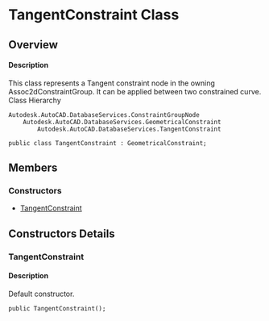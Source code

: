 # TangentConstraint Class

## Overview

#### Description
This class represents a Tangent constraint node in the owning Assoc2dConstraintGroup. 
It can be applied between two constrained curve.
Class Hierarchy
```text
Autodesk.AutoCAD.DatabaseServices.ConstraintGroupNode
    Autodesk.AutoCAD.DatabaseServices.GeometricalConstraint
        Autodesk.AutoCAD.DatabaseServices.TangentConstraint
```

```text
public class TangentConstraint : GeometricalConstraint;
```

## Members

### Constructors

- [TangentConstraint](#tangentconstraint)


## Constructors Details

### TangentConstraint

#### Description
Default constructor.
```text
public TangentConstraint();
```
